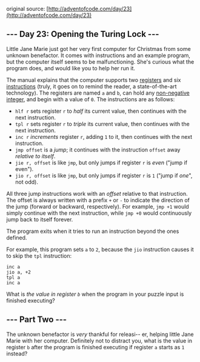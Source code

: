 original source: [http://adventofcode.com/day/23](http://adventofcode.com/day/23)
## --- Day 23: Opening the Turing Lock ---
Little Jane Marie just got her very first computer for Christmas from some unknown benefactor.  It comes with instructions and an example program, but the computer itself seems to be malfunctioning.  She's curious what the program does, and would like you to help her run it.

The manual explains that the computer supports two [registers](https://en.wikipedia.org/wiki/Processor_register) and six [instructions](https://en.wikipedia.org/wiki/Instruction_set) (truly, it goes on to remind the reader, a state-of-the-art technology). The registers are named `a` and `b`, can hold any [non-negative integer](https://en.wikipedia.org/wiki/Natural_number), and begin with a value of `0`.  The instructions are as follows:


 - `hlf r` sets register `r` to *half* its current value, then continues with the next instruction.
 - `tpl r` sets register `r` to *triple* its current value, then continues with the next instruction.
 - `inc r` *increments* register `r`, adding `1` to it, then continues with the next instruction.
 - `jmp offset` is a *jump*; it continues with the instruction `offset` away *relative to itself*.
 - `jie r, offset` is like `jmp`, but only jumps if register `r` is *even* ("jump if even").
 - `jio r, offset` is like `jmp`, but only jumps if register `r` is `1` ("jump if *one*", not odd).

All three jump instructions work with an *offset* relative to that instruction.  The offset is always written with a prefix `+` or `-` to indicate the direction of the jump (forward or backward, respectively).  For example, `jmp +1` would simply continue with the next instruction, while `jmp +0` would continuously jump back to itself forever.

The program exits when it tries to run an instruction beyond the ones defined.

For example, this program sets `a` to `2`, because the `jio` instruction causes it to skip the `tpl` instruction:

```
inc a
jio a, +2
tpl a
inc a
```

What is *the value in register `b`* when the program in your puzzle input is finished executing?


## --- Part Two ---
The unknown benefactor is *very* thankful for releasi-- er, helping little Jane Marie with her computer.  Definitely not to distract you, what is the value in register `b` after the program is finished executing if register `a` starts as `1` instead?


